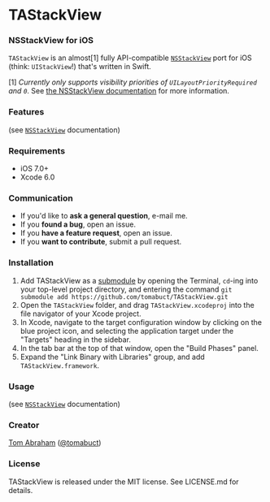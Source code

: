 TAStackView
===========

### NSStackView for iOS

`TAStackView` is an almost[1] fully API-compatible [`NSStackView`](https://developer.apple.com/library/mac/documentation/AppKit/Reference/NSStackView_Class/Chapters/Reference.html) port for iOS (think: `UIStackView`!) that's written in Swift.

[1] *Currently only supports visibility priorities of `UILayoutPriorityRequired` and `0`*. See [the NSStackView documentation](https://developer.apple.com/library/mac/documentation/AppKit/Reference/NSStackView_Class/Chapters/Reference.html#jumpTo_24) for more information.

### Features

(see [`NSStackView`](https://developer.apple.com/library/mac/documentation/AppKit/Reference/NSStackView_Class/Chapters/Reference.html) documentation)

### Requirements

- iOS 7.0+
- Xcode 6.0

### Communication

- If you'd like to **ask a general question**, e-mail me.
- If you **found a bug**, open an issue.
- If you **have a feature request**, open an issue.
- If you **want to contribute**, submit a pull request.

### Installation

1. Add TAStackView as a [submodule](http://git-scm.com/docs/git-submodule) by opening the Terminal, `cd`-ing into your top-level project directory, and entering the command `git submodule add https://github.com/tomabuct/TAStackView.git`
2. Open the `TAStackView` folder, and drag `TAStackView.xcodeproj` into the file navigator of your Xcode project.
3. In Xcode, navigate to the target configuration window by clicking on the blue project icon, and selecting the application target under the "Targets" heading in the sidebar.
4. In the tab bar at the top of that window, open the "Build Phases" panel.
5. Expand the "Link Binary with Libraries" group, and add `TAStackView.framework`.

### Usage

(see [`NSStackView`](https://developer.apple.com/library/mac/documentation/AppKit/Reference/NSStackView_Class/Chapters/Reference.html) documentation)


### Creator

[Tom Abraham](http://github.com/tomabuct) ([@tomabuct](https://twitter.com/tomabuct))

### License

TAStackView is released under the MIT license. See LICENSE.md for details.
